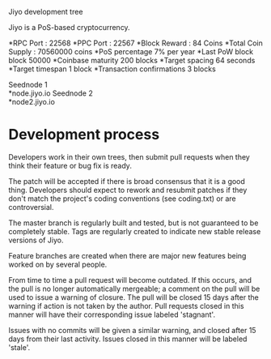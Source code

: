 
Jiyo development tree

Jiyo is a PoS-based cryptocurrency.

*RPC Port : 22568
*PPC Port : 22567
*Block Reward : 84 Coins
*Total Coin Supply : 70560000 coins
*PoS percentage	7% per year
*Last PoW block	block 50000
*Coinbase maturity	200 blocks
*Target spacing	64 seconds
*Target timespan	1 block
*Transaction confirmations	3 blocks

Seednode 1	
*node.jiyo.io
Seednode 2	
*node2.jiyo.io



Development process
===========================

Developers work in their own trees, then submit pull requests when
they think their feature or bug fix is ready.

The patch will be accepted if there is broad consensus that it is a
good thing.  Developers should expect to rework and resubmit patches
if they don't match the project's coding conventions (see coding.txt)
or are controversial.

The master branch is regularly built and tested, but is not guaranteed
to be completely stable. Tags are regularly created to indicate new
stable release versions of Jiyo.

Feature branches are created when there are major new features being
worked on by several people.

From time to time a pull request will become outdated. If this occurs, and
the pull is no longer automatically mergeable; a comment on the pull will
be used to issue a warning of closure. The pull will be closed 15 days
after the warning if action is not taken by the author. Pull requests closed
in this manner will have their corresponding issue labeled 'stagnant'.

Issues with no commits will be given a similar warning, and closed after
15 days from their last activity. Issues closed in this manner will be 
labeled 'stale'.

